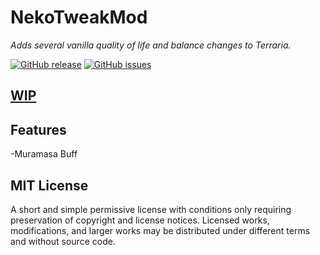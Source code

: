 # NekoTweakMod
*Adds several vanilla quality of life and balance changes to Terraria.*

[![GitHub release](https://img.shields.io/github/release/Nekololizu/NekoTweakMod.svg)](https://github.com/Nekololizu/NekoTweakMod/releases/latest)
[![GitHub issues](https://img.shields.io/github/issues/Nekololizu/NekoTweakMod.svg)](https://github.com/Nekololizu/NekoTweakMod/issues)

## [WIP](https://github.com/Nekololizu/NekoTweakMod/projects/1)
## Features

-Muramasa Buff


## MIT License
A short and simple permissive license with conditions only requiring preservation of copyright and license notices. Licensed works, modifications, and larger works may be distributed under different terms and without source code.
